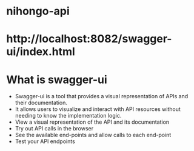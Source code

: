 # nihongo-api
# http://localhost:8082/swagger-ui/index.html

# What is swagger-ui 
- Swagger-ui is a tool that provides a visual representation of APIs and their documentation.
- It allows users to visualize and interact with API resources without needing to know the implementation logic. 
- View a visual representation of the API and its documentation
- Try out API calls in the browser
- See the available end-points and allow calls to each end-point
- Test your API endpoints